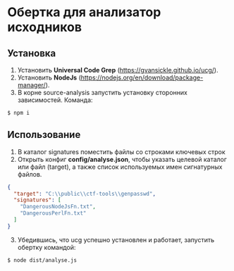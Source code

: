 # Обертка для анализатор исходников
## Установка
1. Установить <b>Universal Code Grep</b> (https://gvansickle.github.io/ucg/).
2. Установить <b>NodeJs</b> (https://nodejs.org/en/download/package-manager/). 
3. В корне source-analysis запустить установку сторонних зависимостей. Команда: 
```bash
$ npm i
```

## Использование
1. В каталог signatures поместить файлы со строками ключевых строк
2. Открыть конфиг <b>config/analyse.json</b>, чтобы указать целевой каталог или файл (target), а также список используемых имен сигнатурных файлов.
```json
{
  "target": "C:\\public\\ctf-tools\\genpasswd",
  "signatures": [
    "DangerousNodeJsFn.txt",
    "DangerousPerlFn.txt"
  ]
}
```
3. Убедившись, что ucg успешно установлен и работает, запустить обертку командой:
```bash
$ node dist/analyse.js
```
